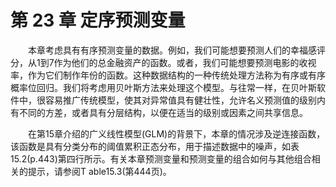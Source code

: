 # 第 23 章 定序预测变量

<style>p{text-indent:2em;2}</style>

本章考虑具有有序预测变量的数据。例如，我们可能想要预测人们的幸福感评分，从1到7作为他们的总金融资产的函数。或者，我们可能想要预测电影的收视率，作为它们制作年份的函数。这种数据结构的一种传统处理方法称为有序或有序概率位回归。我们将考虑用贝叶斯方法来处理这个模型。与往常一样，在贝叶斯软件中，很容易推广传统模型，使其对异常值具有健壮性，允许名义预测值的级别内有不同的方差，或者具有分层结构，以便在适当的级别或因素之间共享信息。

在第15章介绍的广义线性模型(GLM)的背景下，本章的情况涉及逆连接函数，该函数是具有分类分布的阈值累积正态分布，用于描述数据中的噪声，如表15.2(p.443)第四行所示。有关本章预测变量和预测变量的组合如何与其他组合相关的提示，请参阅T able15.3(第444页)。